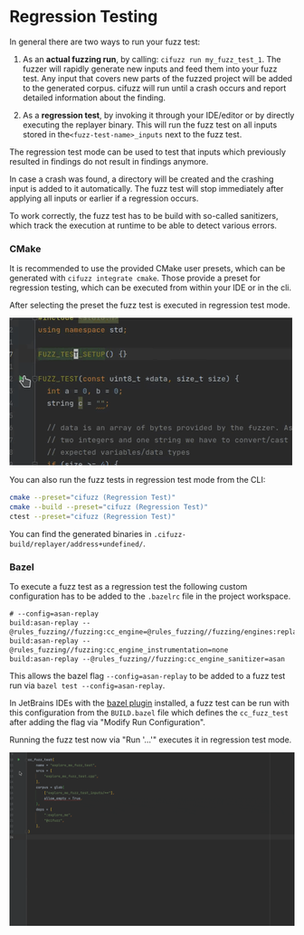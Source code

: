 # Regression Testing

In general there are two ways to run your fuzz test:

1. As an **actual fuzzing run**, by calling: `cifuzz run my_fuzz_test_1`.  The
   fuzzer will rapidly generate new inputs and feed them into your fuzz test.
   Any input that covers new parts of the fuzzed project will be added to the
   generated corpus. cifuzz will run until a crash occurs and report detailed
   information about the finding.

2. As a **regression test**, by invoking it through your IDE/editor or by directly
   executing the replayer binary. This will run the fuzz test on all inputs stored 
   in the`<fuzz-test-name>_inputs` next to the fuzz test. 

The regression test mode can be used to test that inputs which previously resulted 
in findings do not result in findings anymore. 

In case a crash was found, a directory will be created and the crashing 
input is added to it automatically. The fuzz test will stop immediately after 
applying all inputs or earlier if a regression occurs.

To work correctly, the fuzz test has to be build with so-called sanitizers, 
which track the execution at runtime to be able to detect various errors.

### CMake

It is recommended to use the provided CMake user presets, which can be
generated with `cifuzz integrate cmake`. Those provide a preset for
regression testing, which can be executed from within your IDE or in
the cli.

After selecting the preset the fuzz test is executed in regression
test mode.

![fuzz test in CMake](/docs/assets/cmake_clion.gif)

You can also run the fuzz tests in regression test mode from the CLI:

```bash
cmake --preset="cifuzz (Regression Test)"
cmake --build --preset="cifuzz (Regression Test)"
ctest --preset="cifuzz (Regression Test)"
```

You can find the generated binaries in
`.cifuzz-build/replayer/address+undefined/`.

### Bazel

To execute a fuzz test as a regression test the following custom configuration has
to be added to the `.bazelrc` file in the project workspace.

```
# --config=asan-replay
build:asan-replay --@rules_fuzzing//fuzzing:cc_engine=@rules_fuzzing//fuzzing/engines:replay
build:asan-replay --@rules_fuzzing//fuzzing:cc_engine_instrumentation=none
build:asan-replay --@rules_fuzzing//fuzzing:cc_engine_sanitizer=asan
```

This allows the bazel flag `--config=asan-replay` to be added to a fuzz test run via
`bazel test --config=asan-replay`.

In JetBrains IDEs with the [bazel plugin](https://plugins.jetbrains.com/plugin/8609-bazel) 
installed, a fuzz test can be run with this configuration from the `BUILD.bazel` file which 
defines the `cc_fuzz_test` after adding the flag via "Modify Run Configuration".

Running the fuzz test now via "Run '...'" executes it in regression test mode.

![fuzz test in bazel](assets/bazel_intellij.gif)
